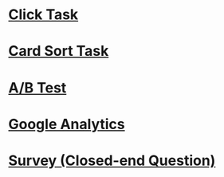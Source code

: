 # [Click Task](3-click-task.md)
# [Card Sort Task](3-card-sort.md)
# [A/B Test](3-ab.md)
# [Google Analytics](3-ga.md)
# [Survey (Closed-end Question)](3-survey.md)
